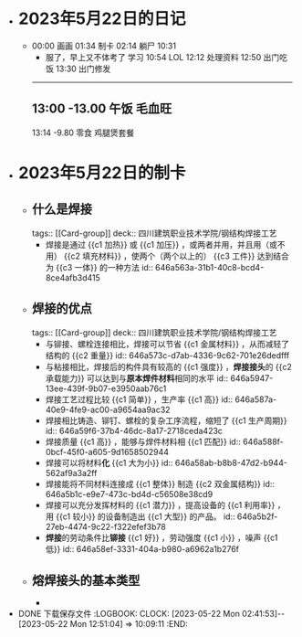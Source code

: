 - # 2023年5月22日的日记
	- 00:00
	  画画
	  01:34
	  制卡
	  02:14
	  躺尸
	  10:31
	  * 服了，早上又不体考了
	  学习
	  10:54
	  LOL
	  12:12
	  处理资料
	  12:50
	  出门吃饭
	  13:30
	  出门修发 
	  ---
	  13:00
	  -13.00
	  午饭
	  毛血旺
	  --
	  13:14
	  -9.80
	  零食
	  鸡腿煲套餐
- # 2023年5月22日的制卡
	- ## 什么是焊接
	  tags:: [[Card-group]]
	  deck:: 四川建筑职业技术学院/钢结构焊接工艺
		- 焊接是通过 {{c1 加热}} 或 {{c1 加压}} ，或两者并用，并且用（或不用） {{c2 填充材料}} ，使两个（两个以上的） {{c3 工件}} 达到结合为 {{c3 一体}} 的一种方法
		  id:: 646a563a-31b1-40c8-bcd4-8ce4afb3d415
	- ## 焊接的优点
	  tags:: [[Card-group]]
	  deck:: 四川建筑职业技术学院/钢结构焊接工艺
		- 与铆接、螺栓连接相比，焊接可以节省 {{c1 金属材料}} ，从而减轻了结构的 {{c2 重量}}
		  id:: 646a573c-d7ab-4336-9c62-701e26dedfff
		- 与粘接相比，焊接后的构件具有较高的 {{c1 强度}} ，**焊接接头**的 {{c2 承载能力}} 可以达到与**原本焊件材料**相同的水平
		  id:: 646a5947-13ee-439f-9b07-e3950aab76c1
		- 焊接工艺过程比较 {{c1 简单}} ，生产率 {{c1 高}}
		  id:: 646a587a-40e9-4fe9-ac00-a9654aa9ac32
		- 焊接相比铸造、铆钉、螺栓的复杂工序流程，缩短了 {{c1 生产周期}}
		  id:: 646a59f6-37b4-46dc-8a17-2718ceda423c
		- 焊接质量 {{c1 高}} ，能够与焊件材料相 {{c1 匹配}}
		  id:: 646a588f-0bcf-45f0-a605-9d1658502944
		- 焊接可以将材料**化** {{c1 大为小}}
		  id:: 646a58ab-b8b8-47d2-b944-562af9a3a2ff
		- 焊接能将不同材料连接成 {{c1 整体}} 制造 {{c2 双金属结构}}
		  id:: 646a5b1c-e9e7-473c-bd4d-c56508e38cd9
		- 焊接可以充分发挥材料的 {{c1 潜力}} ，提高设备的 {{c1 利用率}} ，用 {{c1 较小}} 的设备制造出 {{c1 大型}} 的产品。
		  id:: 646a5b2f-27eb-4474-9c22-f322efef3b78
		- **焊接**的劳动条件比**铆接** {{c1 好}} ，劳动强度 {{c1 小}} ，噪声 {{c1 低}}
		  id:: 646a58ef-3331-404a-b980-a6962a1b276f
	- ## 熔焊接头的基本类型
		-
- DONE 下载保存文件
  :LOGBOOK:
  CLOCK: [2023-05-22 Mon 02:41:53]--[2023-05-22 Mon 12:51:04] =>  10:09:11
  :END:
